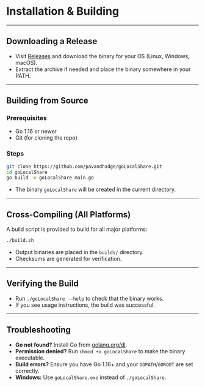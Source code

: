 # Installation & Building

---

## Downloading a Release
- Visit [Releases](https://github.com/pavandhadge/goLocalShare/releases) and download the binary for your OS (Linux, Windows, macOS).
- Extract the archive if needed and place the binary somewhere in your PATH.

---

## Building from Source

### Prerequisites
- Go 1.16 or newer
- Git (for cloning the repo)

### Steps
```sh
git clone https://github.com/pavandhadge/goLocalShare.git
cd goLocalShare
go build -o goLocalShare main.go
```
- The binary `goLocalShare` will be created in the current directory.

---

## Cross-Compiling (All Platforms)

A build script is provided to build for all major platforms:
```sh
./build.sh
```
- Output binaries are placed in the `builds/` directory.
- Checksums are generated for verification.

---

## Verifying the Build
- Run `./goLocalShare --help` to check that the binary works.
- If you see usage instructions, the build was successful.

---

## Troubleshooting
- **Go not found?** Install Go from [golang.org/dl](https://golang.org/dl/).
- **Permission denied?** Run `chmod +x goLocalShare` to make the binary executable.
- **Build errors?** Ensure you have Go 1.16+ and your `GOPATH`/`GOROOT` are set correctly.
- **Windows:** Use `goLocalShare.exe` instead of `./goLocalShare`. 